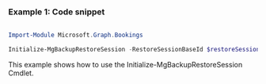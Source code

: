 ### Example 1: Code snippet

```powershell

Import-Module Microsoft.Graph.Bookings

Initialize-MgBackupRestoreSession -RestoreSessionBaseId $restoreSessionBaseId

```
This example shows how to use the Initialize-MgBackupRestoreSession Cmdlet.


